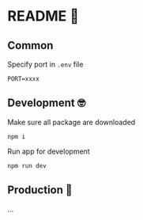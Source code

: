 # README 🥱

## Common

Specify port in `.env` file
```env
PORT=xxxx
```

## Development 🤓

Make sure all package are downloaded
```shell
npm i
```

Run app for development
```shell
npm run dev
```

## Production 🤵

…
